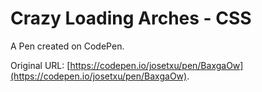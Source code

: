 # Crazy Loading Arches - CSS

A Pen created on CodePen.

Original URL: [https://codepen.io/josetxu/pen/BaxgaOw](https://codepen.io/josetxu/pen/BaxgaOw).

